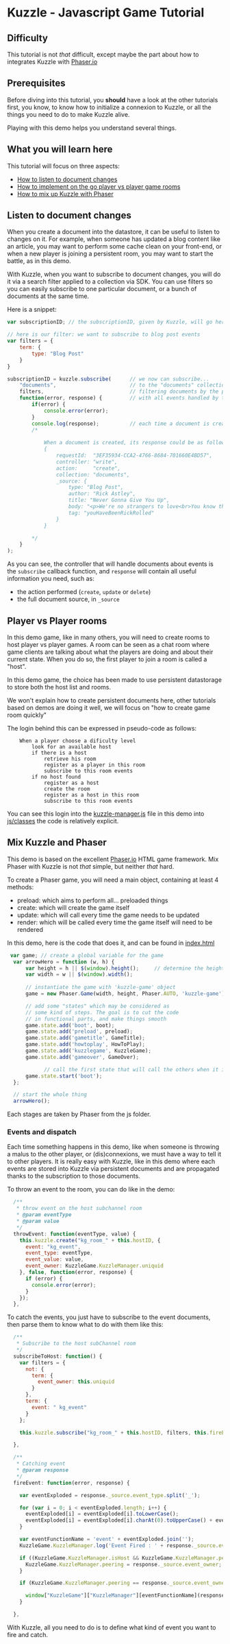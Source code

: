 # Kuzzle - Javascript Game Tutorial

## Difficulty

This tutorial is not *that* difficult, except maybe the part about how to integrates Kuzzle with [Phaser.io](http://phaser.io)

## Prerequisites

Before diving into this tutorial, you **should** have a look at the other tutorials first, you know, to know how to initialize a connexion to Kuzzle, or all the things you need to do to make Kuzzle alive.

Playing with this demo helps you understand several things.

## What you will learn here

This tutorial will focus on three aspects:

* [How to listen to document changes](#listen-to-document-changes)
* [How to implement on the go player vs player game rooms](#player-vs-player-rooms)
* [How to mix up Kuzzle with Phaser](#mix-kuzzle-and-phaser)

## Listen to document changes

When you create a document into the datastore, it can be useful to listen to changes on it. For example, when someone has updated a blog content like an article, you may want to perform some cache clean on your front-end, or when a new player is joining a persistent room, you may want to start the battle, as in this demo.

With Kuzzle, when you want to subscribe to document changes, you will do it via a search filter applied to a collection via SDK. You can use filters so you can easily subscribe to one particular document, or a bunch of documents at the same time.

Here is a snippet: 

```javascript
var subscriptionID; // the subscriptionID, given by Kuzzle, will go here

// here is our filter: we want to subscribe to blog post events
var filters = {
    term: {
        type: "Blog Post"
    }
}

subscriptionID = kuzzle.subscribe(		// we now can subscribe...
	"documents", 						// to the "documents" collection, where the blog documents are stored...
	filters, 							// filtering documents by the previously defined filters...
	function(error, response) {			// with all events handled by this callback
	    if(error) {
	        console.error(error);
	    }
	    console.log(response);			// each time a document is created, updated or deleted, the response will contain the event representation.
	    /*
	    
	   		When a document is created, its response could be as follow
			{
				requestId: 	"3EF35934-CCA2-4766-8684-701660E4BD57",
				controller: "write",
				action: 	"create",
				collection:	"documents",
				_source: {
					type: "Blog Post",
					author: "Rick Astley",
					title: "Never Gonna Give You Up",
					body: "<p>We're no strangers to love<br>You know the rules and so do I<br>A full commitment's what I'm thinking of<br>You wouldn't get this from any other guy</p>",
					tag: "youHaveBeenRickRolled"
				}
			}

	    */
	}
);
```
As you can see, the controller that will handle documents about events is the `subscribe` callback function, and `response` will contain all useful information you need, such as:
* the action performed (`create`, `update` or `delete`)
* the full document source, in `_source`

## Player vs Player rooms

In this demo game, like in many others, you will need to create rooms to host player vs player games. 
A room can be seen as a chat room where game clients are talking about what the players are doing and about their current state. When you do so, the first player to join a room is called a "host".

In this demo game, the choice has been made to use persistent datastorage to store both the host list and rooms.

We won't explain how to create persistent documents here, other tutorials based on demos are doing it well, we will focus on "how to create game room quickly"

The login behind this can be expressed in pseudo-code as follows: 
```
	When a player choose a dificulty level
		look for an available host
		if there is a host
			retrieve his room
			register as a player in this room
			subscribe to this room events
		if no host found
			register as a host
			create the room
			register as a host in this room
			subscribe to this room events
```
You can see this login into the [kuzzle-manager.js](./js/classes/kuzzle-manager.js) file in this demo into [js/classes](./js/classes) the code is relatively explicit.

## Mix Kuzzle and Phaser

This demo is based on the excellent [Phaser.io](http://phaser.io) HTML game framework. Mix Phaser with Kuzzle is not *that* simple, but neither *that* hard.

To create a Phaser game, you will need a main object, containing at least 4 methods: 
* preload: which aims to perform all... preloaded things
* create: which will create the game itself
* update: which will call every time the game needs to be updated
* render: which will be called every time the game itself will need to be rendered

In this demo, here is the code that does it, and can be found in [index.html](index.html)

```javascript
 var game; // create a global variable for the game
  var arrowHero = function (w, h) { 
      var height = h || $(window).height();		// determine the height and width for the game
      var width = w || $(window).width();
      
      // instantiate the game with 'kuzzle-game' object
      game = new Phaser.Game(width, height, Phaser.AUTO, 'kuzzle-game');

      // add some "states" which may be considered as
      // some kind of steps. The goal is to cut the code 
      // in functional parts, and make things smooth
      game.state.add('boot', boot);
      game.state.add('preload', preload);
      game.state.add('gametitle', GameTitle);
      game.state.add('howtoplay', HowToPlay);
      game.state.add('kuzzlegame', KuzzleGame);
      game.state.add('gameover', GameOver);

			// call the first state that will call the others when it is finished
      game.state.start('boot');
  };

  // start the whole thing
  arrowHero();
```

Each stages are taken by Phaser from the js folder.

### Events and dispatch

Each time something happens in this demo, like when someone is throwing a malus to the other player, or (dis)connexions, we must have a way to tell it to other players.
It is really easy with Kuzzle, like in this demo where each events are stored into Kuzzle via persistent documents and are propagated thanks to the subscription to those documents.

To throw an event to the room, you can do like in the demo: 

```javascript 
  /**
   * throw event on the host subchannel room
   * @param eventType
   * @param value
   */
  throwEvent: function(eventType, value) {
    this.kuzzle.create("kg_room_" + this.hostID, {
      event: "kg_event",
      event_type: eventType,
      event_value: value,
      event_owner: KuzzleGame.KuzzleManager.uniquid
    }, false, function(error, response) {
      if (error) {
        console.error(error);
      }
    });
  },
```

To catch the events, you just have to subscribe to the event documents, then parse them to know what to do with them like this: 

```javascript
  /**
   * Subscribe to the host subChannel room
   */
  subscribeToHost: function() {
    var filters = {
      not: {
        term: {
          event_owner: this.uniquid
        }
      },
      term: {
        event: " kg_event"
      }
    };

    this.kuzzle.subscribe("kg_room_" + this.hostID, filters, this.fireEvent);

  },

  /**
   * Catching event
   * @param response
   */
  fireEvent: function(error, response) {

    var eventExploded = response._source.event_type.split('_');

    for (var i = 0; i < eventExploded.length; i++) {
      eventExploded[i] = eventExploded[i].toLowerCase();
      eventExploded[i] = eventExploded[i].charAt(0).toUpperCase() + eventExploded[i].slice(1);
    }

    var eventFunctionName = 'event' + eventExploded.join('');
    KuzzleGame.KuzzleManager.log('Event Fired : ' + response._source.event_type + ' , calling ' + eventFunctionName);

    if ((KuzzleGame.KuzzleManager.isHost && KuzzleGame.KuzzleManager.peering === false) || (!KuzzleGame.KuzzleManager.isHost && KuzzleGame.KuzzleManager.peering === false && KuzzleGame.KuzzleManager.hostID == response._source.event_owner)) {
      KuzzleGame.KuzzleManager.peering = response._source.event_owner;
    }

    if (KuzzleGame.KuzzleManager.peering == response._source.event_owner) {

      window["KuzzleGame"]["KuzzleManager"][eventFunctionName](response._source.event_value);
    }

  },
```
With Kuzzle, all you need to do is to define what kind of event you want to fire and catch.
